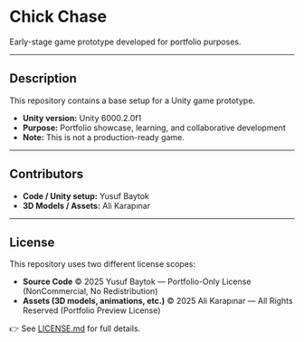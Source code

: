 # Chick Chase

Early-stage game prototype developed for portfolio purposes.

---

## Description
This repository contains a base setup for a Unity game prototype.

- **Unity version:** Unity 6000.2.0f1  
- **Purpose:** Portfolio showcase, learning, and collaborative development  
- **Note:** This is not a production-ready game.  

---

## Contributors
- **Code / Unity setup:** Yusuf Baytok  
- **3D Models / Assets:** Ali Karapınar  

---

## License
This repository uses two different license scopes:

- **Source Code** © 2025 Yusuf Baytok — Portfolio-Only License (NonCommercial, No Redistribution)  
- **Assets (3D models, animations, etc.)** © 2025 Ali Karapınar — All Rights Reserved (Portfolio Preview License)  

👉 See [LICENSE.md](LICENSE.md) for full details.
